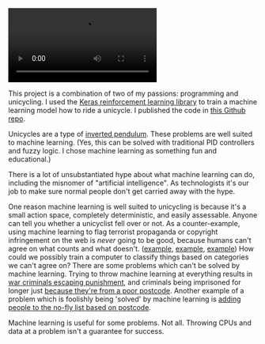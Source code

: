 <video autoplay loop class="video" class="appear">
   <source src="video.mp4" type="video/mp4" width=1500 height=500>
</video>

This project is a combination of two of my passions: programming and unicycling.
I used the [Keras reinforcement learning library](https://github.com/keras-rl/keras-rl) to train a machine learning model how to ride a unicycle.
I published the code in [this Github repo](https://github.com/mlda065/keras-unicycle).

Unicycles are a type of [inverted pendulum](https://en.wikipedia.org/wiki/Inverted_pendulum).
These problems are well suited to machine learning.
(Yes, this can be solved with traditional PID controllers and fuzzy logic. I chose machine learning as something fun and educational.)

There is a lot of unsubstantiated hype about what machine learning can do, including the misnomer of "artificial intelligence".
As technologists it's our job to make sure normal people don't get carried away with the hype.

One reason machine learning is well suited to unicycling is because it's a small action space, completely deterministic, and easily assessable.
Anyone can tell you whether a unicyclist fell over or not.
As a counter-example, using machine learning to flag terrorist propaganda or copyright infringement on the web is *never* going to be good, because humans can't agree on what counts and what doesn't. ([example](https://www.nytimes.com/2016/09/10/technology/facebook-vietnam-war-photo-nudity.html), [example](https://theweek.com/articles/497091/australias-small-breast-ban), [example](https://en.wikipedia.org/wiki/Legal_status_of_drawn_pornography_depicting_minors))
How could we possibly train a computer to classify things based on categories we can't agree on?
There are some problems which can't be solved by machine learning.
Trying to throw machine learning at everything results in [war criminals escaping punishment](https://theintercept.com/2017/11/02/war-crimes-youtube-facebook-syria-rohingya/), and criminals being imprisoned for longer just [because they're from a poor postcode](https://www.wired.com/2017/04/courts-using-ai-sentence-criminals-must-stop-now/).
Another example of a problem which is foolishly being 'solved' by machine learning is [adding people to the no-fly list based on postcode](https://theintercept.com/2018/12/03/air-travel-surveillance-homeland-security/).

Machine learning is useful for some problems. Not all. Throwing CPUs and data at a problem isn't a guarantee for success.
